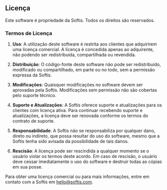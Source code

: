 ## Licença

Este software é propriedade da Softis. Todos os direitos são reservados.

### Termos de Licença

1. **Uso**: A utilização deste software é restrita aos clientes que adquirirem uma licença comercial. A licença é concedida apenas ao adquirente, não podendo ser redistribuída, compartilhada ou revendida.

2. **Distribuição**: O código-fonte deste software não pode ser redistribuído, modificado ou compartilhado, em parte ou no todo, sem a permissão expressa da Softis.

3. **Modificações**: Quaisquer modificações no software devem ser aprovadas pela Softis. Modificações sem permissão não são cobertas pelo suporte técnico.

4. **Suporte e Atualizações**: A Softis oferece suporte e atualizações para os clientes com licença ativa. Para continuar recebendo suporte e atualizações, a licença deve ser renovada conforme os termos do contrato de suporte.

5. **Responsabilidade**: A Softis não se responsabiliza por qualquer dano, direto ou indireto, que possa resultar do uso do software, mesmo que a Softis tenha sido avisada da possibilidade de tais danos.

6. **Rescisão**: A licença pode ser rescindida a qualquer momento se o usuário violar os termos deste acordo. Em caso de rescisão, o usuário deve cessar imediatamente o uso do software e destruir todas as cópias em sua posse.

Para obter uma licença comercial ou para mais informações, entre em contato com a Softis em [hello@softis.com](mailto:hello@softis.com).
